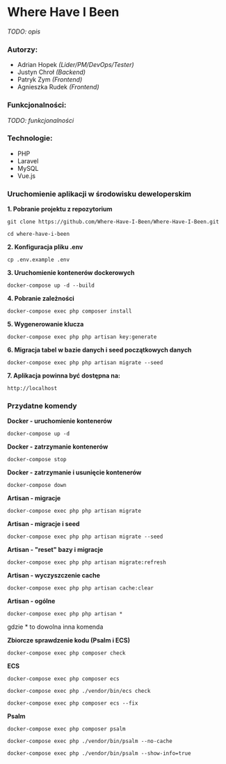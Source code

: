 # Where Have I Been

*TODO: opis*

### Autorzy:

*   Adrian Hopek *(Lider/PM/DevOps/Tester)*
*   Justyn Chroł *(Backend)*
*   Patryk Zym *(Frontend)*
*   Agnieszka Rudek *(Frontend)*

### Funkcjonalności:

*TODO: funkcjonalności*

### Technologie:

*   PHP
*   Laravel
*   MySQL
*   Vue.js

### Uruchomienie aplikacji w środowisku deweloperskim

**1. Pobranie projektu z repozytorium**

```
git clone https://github.com/Where-Have-I-Been/Where-Have-I-Been.git
```
```
cd where-have-i-been
```

**2. Konfiguracja pliku .env**

```
cp .env.example .env
```

**3. Uruchomienie kontenerów dockerowych**

```
docker-compose up -d --build
```

**4. Pobranie zależności**

```
docker-compose exec php composer install
```

**5. Wygenerowanie klucza**

```
docker-compose exec php php artisan key:generate
```

**6. Migracja tabel w bazie danych i seed początkowych danych**

```
docker-compose exec php php artisan migrate --seed
```

**7. Aplikacja powinna być dostępna na:**

```
http://localhost
```

### Przydatne komendy

**Docker - uruchomienie kontenerów**
```
docker-compose up -d
```

**Docker - zatrzymanie kontenerów**
```
docker-compose stop
```

**Docker - zatrzymanie i usunięcie kontenerów**
```
docker-compose down
```

**Artisan - migracje**

```
docker-compose exec php php artisan migrate
```

**Artisan - migracje i seed**

```
docker-compose exec php php artisan migrate --seed
```

**Artisan - "reset" bazy i migracje**

```
docker-compose exec php php artisan migrate:refresh
```

**Artisan - wyczyszczenie cache**

```
docker-compose exec php php artisan cache:clear
```

**Artisan - ogólne**

```
docker-compose exec php php artisan *
```

gdzie * to dowolna inna komenda

**Zbiorcze sprawdzenie kodu (Psalm i ECS)**

```
docker-compose exec php composer check
```

**ECS**

```
docker-compose exec php composer ecs
```

```
docker-compose exec php ./vendor/bin/ecs check
```

```
docker-compose exec php composer ecs --fix
```

**Psalm**

```
docker-compose exec php composer psalm
```

```
docker-compose exec php ./vendor/bin/psalm --no-cache
```

```
docker-compose exec php ./vendor/bin/psalm --show-info=true
```


